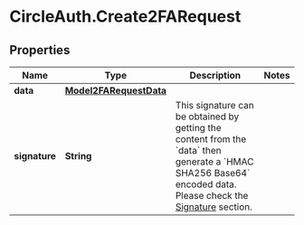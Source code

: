 # CircleAuth.Create2FARequest

## Properties
Name | Type | Description | Notes
------------ | ------------- | ------------- | -------------
**data** | [**Model2FARequestData**](Model2FARequestData.md) |  | 
**signature** | **String** | This signature can be obtained by getting the content from the &#x60;data&#x60; then generate a &#x60;HMAC SHA256 Base64&#x60; encoded data. Please check the [Signature](#section/Signature) section. | 
